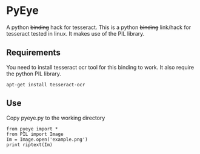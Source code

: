 PyEye
======
A python ~~binding~~ hack for tesseract.
This is a python ~~binding~~ link/hack for tesseract tested in linux. It makes use of the PIL library. 

Requirements
------------
You need to install tesseract ocr tool for this binding to work.
It also require the python PIL library.
```
apt-get install tesseract-ocr
```
Use
---
Copy pyeye.py to the working directory
```
from pyeye import *
from PIL import Image
Im = Image.open('example.png')
print riptext(Im)
```





